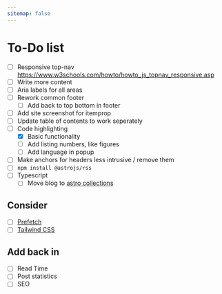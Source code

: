 ```yaml
---
sitemap: false
---
```


# To-Do list

- [ ] Responsive top-nav <https://www.w3schools.com/howto/howto_js_topnav_responsive.asp>
- [ ] Write more content
- [ ] Aria labels for all areas
- [ ] Rework common footer
  - [ ] Add back to top bottom in footer
- [ ] Add site screenshot for itemprop
- [ ] Update table of contents to work seperately
- [ ] Code highlighting
  - [x] Basic functionality
  - [ ] Add listing numbers, like figures
  - [ ] Add language in popup
- [ ] Make anchors for headers less intrusive / remove them
- [ ] `npm install @astrojs/rss`
- [ ] Typescript
  - [ ] Move blog to [astro collections](https://docs.astro.build/en/guides/content-collections/)

## Consider

- [ ] [Prefetch](https://docs.astro.build/en/guides/integrations-guide/prefetch/)
- [ ] [Tailwind CSS](https://tailwindcss.com/)

## Add back in

- [ ] Read Time
- [ ] Post statistics
- [ ] SEO
